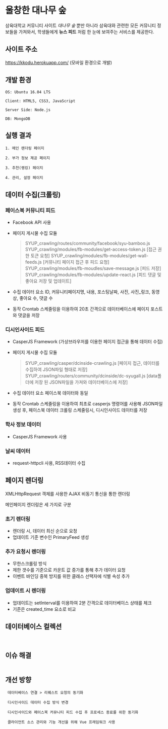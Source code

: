 울창한 대나무 숲
================

삼육대학교 커뮤니티 사이트 *대나무 숲* 뿐만 아니라	삼육대와 관련한 모든 커뮤니티 정보들을 가져와서,	학생들에게 **뉴스 피드** 처럼 한 눈에 보여주는 서비스를 제공한다.

사이트 주소
-----------------
https://kkodu.herokuapp.com/ (모바일 환경으로 개발)

## 개발 환경
```
OS: Ubuntu 16.04 LTS

Client: HTML5, CSS3, JavaScript

Server Side: Node.js

DB: MongoDB
```

## 실행 결과
```
1. 메인 렌더링 페이지

2. 부가 정보 제공 페이지

3. 추천(랭킹) 페이지

4. 관리, 설정 페이지
```  

## 데이터 수집(크롤링)

### 페이스북 커뮤니티 피드
  - Facebook API 사용
  
  - 페이지 게시물 수집 모듈
    > SYUP_crawling/routes/community/facebook/syu-bamboo.js
    > SYUP_crawling/modules/fb-modules/get-access-token.js [접근 권한 토큰 요청]
    > SYUP_crawling/modules/fb-modules/get-wall-feeds.js [커뮤니티 페이지 접근 후 피드 요청]
    > SYUP_crawling/modules/fb-moudles/save-message.js [피드 저장]
    > SYUP_crawling/modules/fb-modules/update-react.js [피드 댓글 및 좋아요 저장 및 업데이트]
  
  - 수집 데이터 요소
    ID, 커뮤니티페이지명, 내용, 포스팅날짜, 사진, 사진_링크, 동영상, 좋아요 수, 댓글 수
  
  - 동작
    Crontab 스케줄링을 이용하여 20초 간격으로 데이터베이스에 페이지 포스트와 댓글을 저장
    
### 디시인사이드 피드
  - CasperJS Framework (가상브라우저를 이용한 페이지 접근을 통해 데이터 수집)
  
  - 페이지 게시물 수집 모듈
    > SYUP_crawling/casper/dcinside-crawling.js [페이지 접근, 데이터를 수집하여 JSON파일 형태로 저장]
    > SYUP_crawling/routers/community/dcinside/dc-syugall.js [data폴더에 저장 된 JSON파일을 가져와 데이터베이스에 저장]
  
  - 수집 데이터 요소
    페이스북 데이터와 동일
  
  - 동작
    Crontab 스케줄링을 이용하여 최초로 casperjs 명령어를 사용해 JSON파일 생성 후, 
    페이스북 데이터 크롤링 스케줄링시, 디시인사이드 데이터를 저장
    
### 학사 정보 데이터
  - CasperJS Framework 사용
  
### 날씨 데이터
  - request-httpcli 사용, RSS데이터 수집


## 페이지 렌더링

XMLHttpRequest 객체를 사용한 AJAX 비동기 통신을 통한 렌더링

메인페이지 렌더링은 세 가지로 구분
 ### 초기 렌더링
  - 렌더링 시, 데이터 최신 순으로 요청
  - 업데이트 기준 변수인 PrimaryFeed 생성
  
 ### 추가 요청시 렌더링
  - 무한스크롤링 방식
  - 제한 갯수를 기준으로 카운트 값 증가를 통해 추가 데이터 요청
  - 이벤트 바인딩 중복 방지를 위한 클래스 선택자에 식별 속성 추가
  
 ### 업데이트 시 렌더링
  - 업데이트는 setInterval를 이용하여 2분 간격으로 데이터베이스 상태를 체크
  - 기준은 created_time 요소로 비교
  

## 데이터베이스 컬렉션
```
    
```

## 이슈 해결
```

```

## 개선 방향
```
 데이터베이스 연결 > 리퀘스트 요청의 동기화
 
 디시인사이드 데이터 수집 방식 변경
 
 디시인사이드와 페이스북 커뮤니티 피드 수집 후 프로세스 종료를 위한 동기화
 
 클라이언트 소스 관리와 기능 개선을 위해 Vue 프레임워크 사용
```
